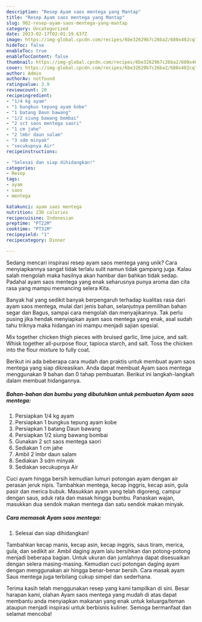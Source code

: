 ```yaml
---
description: "Resep Ayam saos mentega yang Mantap"
title: "Resep Ayam saos mentega yang Mantap"
slug: 902-resep-ayam-saos-mentega-yang-mantap
category: Uncategorized
date: 2023-02-17T02:01:19.637Z
image: https://img-global.cpcdn.com/recipes/6be32629b7c26ba2/680x482cq70/ayam-saos-mentega-foto-resep-utama.jpg
hideToc: false
enableToc: true
enableTocContent: false
thumbnail: https://img-global.cpcdn.com/recipes/6be32629b7c26ba2/680x482cq70/ayam-saos-mentega-foto-resep-utama.jpg
cover: https://img-global.cpcdn.com/recipes/6be32629b7c26ba2/680x482cq70/ayam-saos-mentega-foto-resep-utama.jpg
author: Admin
authorAv: notfound
ratingvalue: 3.9
reviewcount: 20
recipeingredient:
- "1/4 kg ayam"
- "1 bungkus tepung ayam kobe"
- "1 batang Daun bawang"
- "1/2 siung bawang bombai"
- "2 sct saos mentega saori"
- "1 cm jahe"
- "2 lmbr daun salam"
- "3 sdm minyak"
- "secukupnya Air"
recipeinstructions:

- "Selesai dan siap dihidangkan!"
categories:
- Resep
tags:
- ayam
- saos
- mentega

katakunci: ayam saos mentega 
nutrition: 230 calories
recipecuisine: Indonesian
preptime: "PT22M"
cooktime: "PT31M"
recipeyield: "1"
recipecategory: Dinner

---
```





Sedang mencari inspirasi resep ayam saos mentega yang unik? Cara menyiapkannya sangat tidak terlalu sulit namun tidak gampang juga. Kalau salah mengolah maka hasilnya akan hambar dan bahkan tidak sedap. Padahal ayam saos mentega yang enak seharusnya punya aroma dan cita rasa yang mampu memancing selera Kita.





Banyak hal yang sedikit banyak berpengaruh terhadap kualitas rasa dari ayam saos mentega, mulai dari jenis bahan, selanjutnya pemilihan bahan segar dan Bagus, sampai cara mengolah dan menyajikannya. Tak perlu pusing jika hendak menyiapkan ayam saos mentega yang enak,      asal sudah tahu triknya maka hidangan ini mampu menjadi sajian spesial.














Mix together chicken thigh pieces with bruised garlic, lime juice, and salt. Whisk together all-purpose flour, tapioca starch, and salt. Toss the chicken into the flour mixture to fully coat.






Berikut ini ada beberapa cara mudah dan praktis untuk membuat ayam saos mentega yang siap dikreasikan. Anda dapat membuat Ayam saos mentega menggunakan 9 bahan dan 0 tahap pembuatan. Berikut ini langkah-langkah dalam membuat hidangannya.

<!--inarticleads1-->

##### Bahan-bahan dan bumbu yang dibutuhkan untuk pembuatan Ayam saos mentega:

1. Persiapkan 1/4 kg ayam
1. Persiapkan 1 bungkus tepung ayam kobe
1. Persiapkan 1 batang Daun bawang
1. Persiapkan 1/2 siung bawang bombai
1. Gunakan 2 sct saos mentega saori
1. Sediakan 1 cm jahe
1. Ambil 2 lmbr daun salam
1. Sediakan 3 sdm minyak
1. Sediakan secukupnya Air


Cuci ayam hingga bersih kemudian lumuri potongan ayam dengan air perasan jeruk nipis. Tambahkan mentega, kecap inggris, kecap asin, gula pasir dan merica bubuk. Masukkan ayam yang telah digoreng, campur dengan saus, aduk rata dan masak hingga bumbu. Panaskan wajan, masukkan dua sendok makan mentega dan satu sendok makan minyak. 

<!--inarticleads2-->

##### Cara memasak Ayam saos mentega:


1. Selesai dan siap dihidangkan!

Tambahkan kecap manis, kecap asin, kecap inggris, saus tiram, merica, gula, dan sedikit air. Ambil daging ayam lalu bersihkan dan potong-potong menjadi beberapa bagian. Untuk ukuran dan jumlahnya dapat disesuaikan dengan selera masing-masing. Kemudian cuci potongan daging ayam dengan menggunakan air hingga benar-benar bersih. Cara masak ayam Saus mentega juga terbilang cukup simpel dan sederhana. 

Terima kasih telah menggunakan resep yang kami tampilkan di sini. Besar harapan kami, olahan Ayam saos mentega yang mudah di atas dapat membantu anda menyiapkan makanan yang enak untuk keluarga/teman ataupun menjadi inspirasi untuk berbisnis kuliner. Semoga bermanfaat dan selamat mencoba!

